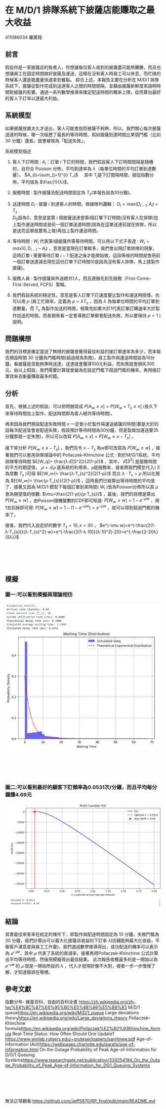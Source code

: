 # 在 M/D/1 排隊系統下披薩店能賺取之最大收益

411086034 羅廣翔
## 前言
假設你是一家披薩店的負責人，你想讓每位客人收到的披薩盡可能熱騰騰，而且也想讓員工在固定時間做好披薩及運送，這樣在沒有客人時員工可以休息，而忙碌的時候客人還是能盡量快速拿到餐點。
綜合上述，本報告主要在分析在 M/D/1 排隊系統下，披薩從製作完成到送達客人之間的時間間隔，並藉由披薩新鮮度來說明時間對披薩的影響。通過一系列數學推導來確定配送時間的概率上限，從而算出最好的客人下訂率以達最大利益。


## 系統模型

如果披薩放置太久才送出，客人可能會抱怨披薩不夠熱，所以，我們關心每次披薩送達的時候，哪一次經歷了最長的等待時間。假如披薩到達時間比某個門檻（比如 30 分鐘）還長，就會被視為「配送失敗」。

系統模型描述
1. 客人下訂時間 : $A_{i}$：訂單 *i* 下訂的時間，我們假設客人下訂時間間隔是隨機的，且符合 Poisson 分佈，平均到達率為 $λ$（每單位時間的平均訂單到達數量）。
$A_{i}=\sum_{j=1}^{i} T_j$ &nbsp;&nbsp;&nbsp; 其中 $T_{j}$是下訂間隔時間，服從指數分佈，平均值為 $\frac{1}{λ}$。

1. 服務時間 : 製作披薩及配送時間固定為 $T_{s}$(本報告設為10分鐘)。

2. 送達時間 $D_{i}$ : 披薩 $i$ 到達客人的時間，根據隊列邏輯： $D_{i}=max(D_{i-1},A_{i})+T_{s}$ </br>
$D_{0}$設為0，意思是當第 $i$ 個披薩送達會第i個訂單下訂時間(沒有客人在排隊)加上製作運送時間或是前一個訂單送達時間(因為在這單送達前就在排隊，所以是送完這單就要馬上做)再加上製作運送時間。

1. 等待時間 : $W_i$ 代表第i個披薩所需等待時間，可以用以下式子表達 : $W_i=max(0,D_{i-1}-A_i)$ ，意思是當現在訂單較多，我們會出現訂單排隊的現象，這時訂單 $i$ 需要等待訂單 $i-1$ 配達之後才能開始做，這段等候的時間就會用前一個訂單送達減去現在這份訂單下訂時間(0是因為沒有客人排隊，馬上就製作披薩)。

2. 服務人員 : 製作披薩與外送總共1人，而且遵循先到先服務（First-Come-First-Served, FCFS）策略。

3. 我們假設系統的穩定性，意思是客人訂單下訂速度要比製作和運送時間慢，也可以用 $ρ$ (員工忙碌率，定義為 $ρ=λT_s$ ，因為 $λ$ 為每單位時間的平均訂單到達數量，而 $T_s$ 為製作加送的時間，相乘完如果大於1代表訂單訂購速率大於製作加送的時間，而長期來看一定會導致訂單都會配送失敗，所以要保持 $ρ< 1$ )說明。

## 問題構想
我們的目標是確定當送了無限的披薩會獲得最佳利益的接訂單速率為多少，而本報告預設時間 30 分鐘為門檻時間(超過視為失敗)，員工製作與運送時間設為10分鐘，看披薩是否能夠準時送達，送達就會獲得100元利益，而失敗就會損失300元，由以上假設，我們需要計算就會變為在設定門檻下超過門檻的機率，再用接訂單效率去衡量賺取最多的錢。

## 分析
首先，根據上述的假設，可以把問題寫成 $P[A_∞\geq x]=P[W_∞+T_{s}\geq x]$ (長久下來等待時間加上製作、配送時間即為客人總共等待時間)。

再來因為我們預設配送失敗時間 $x$ 一定會小於製作與運送披薩的時間(要是大於的話每次配送皆會是配送失敗，假設預計等待時間為30分鐘，但是製做加運送要35分鐘那就一定失敗)，所以可以改寫 $P[A_∞\geq x]=P[W_∞\geq x-T_{s}]$ 。

接下來分析 $P[W_∞\geq x-T_{s}]$ ，我們先令 $x-T_{s}$ 為$w$即可改寫為 $P[W_∞\geq w]$ ，接著我們可以套用排隊理論中的 Pollaczek-Khinchine 公式 : 對於M/G/1系統，平均排隊等待時間 $E[W_q]= \frac{λ⋅𝐸[S^2]}{2(1-ρ)}$ ，其中， $𝐸[S^2]$ 是服務時間的平方的期望值， $𝜌=𝜆/𝜇$ 是系統的利用率，𝜇是服務率，接者將我們模型代入( $S$ 為常數 $T_{s}$ )可得 $E[W_∞]= \frac{λ⋅T_{s}^2}{2(1-ρ)}$ 而又 $λ⋅T_{s}=ρ$ 所以化簡為 $E[W_∞]= \frac{ρ⋅T_{s}}{2(1-ρ)}$ ，這時我們已經算出等待時間的平均值了，接著又因為 M/D/1 模型下每個訂單到來時間( $W_i$ )皆為Poisson分佈所以其 $\mu$ 會為期望值的倒數: $\mu=\frac{2(1-ρ)}{ρ⋅T_{s}}$ ，最後，我們的目標是算出 $P[W_∞\geq w]$ ，由Poisson隨機變數的CDF即可知道: $P[W_∞\le w]=1-e^{-\mu w}$ ，用1去扣掉即可得: $P[W_∞\ge w]=1-(1-e^{-\mu w})=e^{-\mu w}$ ，就可以得到超過門檻的機率了。

接者，我們代入設定好的數字 $T_{s}=10,x=30$ ， $e^{-\mu w}=e^{-\frac{2(1-λ⋅T_{s})}{λ⋅T_{s}^2}⋅w}=e^{-\frac{2(1-λ⋅10)}{λ⋅10^2}⋅20}=e^{-\frac{2-20λ}{5λ}}$ 

</br>
</br>
</br>
</br>

## 模擬
### 圖一:可以看到模擬與理論相彷
![圖1](https://github.com/Jeff5870/RP_final/blob/dd21b7919d041c76b4e182a301c95b90f2a5068f/%E8%9E%A2%E5%B9%95%E6%93%B7%E5%8F%96%E7%95%AB%E9%9D%A2%202024-12-20%20203427.png)


</br>
</br>
</br>
</br>

### 圖二:可以看到最好的顧客下訂頻率為0.0531次/分鐘，而且平均每分鐘賺4.69元
![圖2](https://github.com/Jeff5870/RP_final/blob/dd21b7919d041c76b4e182a301c95b90f2a5068f/%E8%9E%A2%E5%B9%95%E6%93%B7%E5%8F%96%E7%95%AB%E9%9D%A2%202024-12-20%20203443.png)


## 結論
其實最佳來客率在給定的條件下，即製作與配送時間固定為 10 分鐘，失敗門檻為 30 分鐘，我們計算出可以最大化披薩店收益的下訂率 
𝜆(店鋪能夠最大化收益，平衡客戶滿意度與員工工作量)，我們通過數學推導得出，成功配送的機率可以表示為  $𝑒^{−𝜇𝑤}$，其中 𝜇 代表了系統的衰減率，接著再用Pollaczek-Khinchine 公式計算出平均等待時間，然後用模擬得出最佳結果。
此次報告收穫最多的是一開始以為 $𝑒^{−𝜇𝑤}$ 的 $𝜇$ 就是一開始所設的 $λ$ ，代入才發現好像不大對，接者一步一步慢慢了解，才知道錯誤在哪裡。

## 參考文獻
指數分布- 維基百科，自由的百科全書 <https://zh.wikipedia.org/zh-tw/%E6%8C%87%E6%95%B0%E5%88%86%E5%B8%83>
M/D/1 queue<https://en.wikipedia.org/wiki/M/D/1_queue>
Large deviations theory<https://en.wikipedia.org/wiki/Large_deviations_theory>
Pollaczek–Khinchine formula<https://en.wikipedia.org/wiki/Pollaczek%E2%80%93Khinchine_formula>
Real-Time Status: How Often Should One Update?<https://www.winlab.rutgers.edu/~gruteser/papers/sanjitnew.pdf>
Age-of-Information (AoI)<https://webpages.charlotte.edu/aarafa/age-of-information.html>
On the Outage Probability of Peak Age-of-Information for D/G/1 Queuing Systems<https://www.researchgate.net/publication/333254194_On_the_Outage_Probability_of_Peak_Age-of-Information_for_DG1_Queuing_Systems>

</br>
</br>
</br>
</br>

無法正常觀看:<https://github.com/Jeff5870/RP_final/edit/main/README.md>
